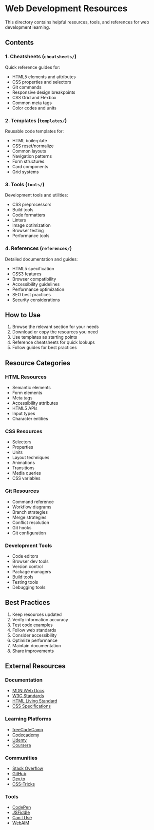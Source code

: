 # Web Development Resources

This directory contains helpful resources, tools, and references for web development learning.

## Contents

### 1. Cheatsheets (`cheatsheets/`)
Quick reference guides for:
- HTML5 elements and attributes
- CSS properties and selectors
- Git commands
- Responsive design breakpoints
- CSS Grid and Flexbox
- Common meta tags
- Color codes and units

### 2. Templates (`templates/`)
Reusable code templates for:
- HTML boilerplate
- CSS reset/normalize
- Common layouts
- Navigation patterns
- Form structures
- Card components
- Grid systems

### 3. Tools (`tools/`)
Development tools and utilities:
- CSS preprocessors
- Build tools
- Code formatters
- Linters
- Image optimization
- Browser testing
- Performance tools

### 4. References (`references/`)
Detailed documentation and guides:
- HTML5 specification
- CSS3 features
- Browser compatibility
- Accessibility guidelines
- Performance optimization
- SEO best practices
- Security considerations

## How to Use

1. Browse the relevant section for your needs
2. Download or copy the resources you need
3. Use templates as starting points
4. Reference cheatsheets for quick lookups
5. Follow guides for best practices

## Resource Categories

### HTML Resources
- Semantic elements
- Form elements
- Meta tags
- Accessibility attributes
- HTML5 APIs
- Input types
- Character entities

### CSS Resources
- Selectors
- Properties
- Units
- Layout techniques
- Animations
- Transitions
- Media queries
- CSS variables

### Git Resources
- Command reference
- Workflow diagrams
- Branch strategies
- Merge strategies
- Conflict resolution
- Git hooks
- Git configuration

### Development Tools
- Code editors
- Browser dev tools
- Version control
- Package managers
- Build tools
- Testing tools
- Debugging tools

## Best Practices

1. Keep resources updated
2. Verify information accuracy
3. Test code examples
4. Follow web standards
5. Consider accessibility
6. Optimize performance
7. Maintain documentation
8. Share improvements

## External Resources

### Documentation
- [MDN Web Docs](https://developer.mozilla.org/)
- [W3C Standards](https://www.w3.org/standards/)
- [HTML Living Standard](https://html.spec.whatwg.org/)
- [CSS Specifications](https://www.w3.org/Style/CSS/)

### Learning Platforms
- [freeCodeCamp](https://www.freecodecamp.org/)
- [Codecademy](https://www.codecademy.com/)
- [Udemy](https://www.udemy.com/)
- [Coursera](https://www.coursera.org/)

### Communities
- [Stack Overflow](https://stackoverflow.com/)
- [GitHub](https://github.com/)
- [Dev.to](https://dev.to/)
- [CSS-Tricks](https://css-tricks.com/)

### Tools
- [CodePen](https://codepen.io/)
- [JSFiddle](https://jsfiddle.net/)
- [Can I Use](https://caniuse.com/)
- [WebAIM](https://webaim.org/) 